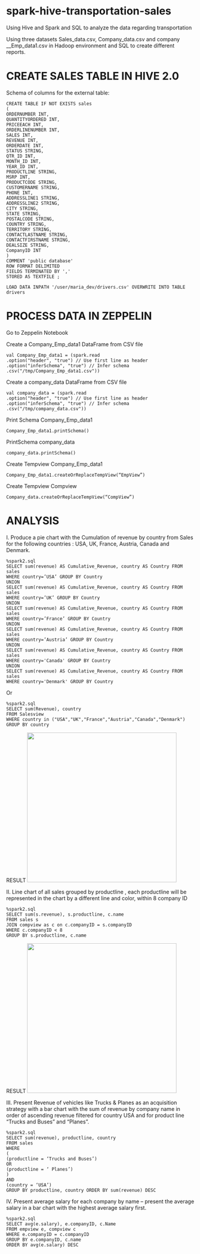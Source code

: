 # spark-hive-transportation-sales
Using Hive and Spark and SQL to analyze the data regarding transportation

Using three datasets Sales_data.csv, Company_data.csv and company __Emp_data1.csv in Hadoop environment and SQL to create different reports.
# CREATE SALES TABLE IN HIVE 2.0
Schema of columns for the external table:
```
CREATE TABLE IF NOT EXISTS sales 
(
ORDERNUMBER INT,
QUANTITYORDERED INT,
PRICEEACH INT,
ORDERLINENUMBER INT,
SALES INT,
REVENUE INT,
ORDERDATE INT,
STATUS STRING,
QTR_ID INT,
MONTH_ID INT,
YEAR_ID INT,
PRODUCTLINE STRING,
MSRP INT,
PRODUCTCODE STRING,
CUSTOMERNAME STRING,
PHONE INT,
ADDRESSLINE1 STRING,
ADDRESSLINE2 STRING,
CITY STRING,
STATE STRING,
POSTALCODE STRING,
COUNTRY STRING,
TERRITORY STRING,
CONTACTLASTNAME STRING,
CONTACTFIRSTNAME STRING,
DEALSIZE STRING,
CompanyID INT
)
COMMENT 'public database'
ROW FORMAT DELIMITED
FIELDS TERMINATED BY ','
STORED AS TEXTFILE ;

LOAD DATA INPATH '/user/maria_dev/drivers.csv' OVERWRITE INTO TABLE drivers
```
# PROCESS DATA IN ZEPPELIN

Go to Zeppelin Notebook

Create a Company_Emp_data1 DataFrame from CSV file
```
val Company_Emp_data1 = (spark.read
.option("header", "true") // Use first line as header
.option("inferSchema", "true") // Infer schema
.csv("/tmp/Company_Emp_data1.csv"))
```

Create a company_data DataFrame from CSV file
```
val company_data = (spark.read
.option("header", "true") // Use first line as header
.option("inferSchema", "true") // Infer schema
.csv("/tmp/company_data.csv"))
```
Print Schema Company_Emp_data1
```
Company_Emp_data1.printSchema()
```
PrintSchema company_data
```
company_data.printSchema()
```

Create Tempview Company_Emp_data1
```
Company_Emp_data1.createOrReplaceTempView(“EmpView”)
```
Create Tempview Compview
```
Company_data.createOrReplaceTempView(“CompView”)
```

# ANALYSIS

I. Produce a pie chart with the Cumulation of revenue by country from Sales  for the following countries : USA, UK, France, Austria, Canada and Denmark.
```
%spark2.sql
SELECT sum(revenue) AS Cumulative_Revenue, country AS Country FROM sales
WHERE country=’USA’ GROUP BY Country
UNION
SELECT sum(revenue) AS Cumulative_Revenue, country AS Country FROM sales
WHERE country=’UK’ GROUP BY Country
UNION
SELECT sum(revenue) AS Cumulative_Revenue, country AS Country FROM sales
WHERE country=’France’ GROUP BY Country
UNION
SELECT sum(revenue) AS Cumulative_Revenue, country AS Country FROM sales
WHERE country=’Austria’ GROUP BY Country
UNION
SELECT sum(revenue) AS Cumulative_Revenue, country AS Country FROM sales
WHERE country='Canada' GROUP BY Country
UNION
SELECT sum(revenue) AS Cumulative_Revenue, country AS Country FROM sales
WHERE country='Denmark' GROUP BY Country
```
Or
```
%spark2.sql
SELECT sum(Revenue), country
FROM Salesview
WHERE country in ("USA","UK","France","Austria","Canada","Denmark")
GROUP BY country
```
RESULT
<img src="https://github.com/Tann1901/spark-hive-transportation-sales/blob/main/photos/pie%20chart.jpg" height="400">

II. Line chart of all sales grouped by productline , each productline will be represented in the chart by a different line and color, within 8 company ID

```
%spark2.sql
SELECT sum(s.revenue), s.productline, c.name
FROM sales s
JOIN compview as c on c.companyID = s.companyID
WHERE c.companyID < 8
GROUP BY s.productline, c.name
```
RESULT
<img src="https://github.com/Tann1901/spark-hive-transportation-sales/blob/main/photos/productline.jpg" height="400">

III. Present Revenue of vehicles like Trucks & Planes as an acquisition strategy with a bar chart with the sum of revenue by company name in order of ascending revenue filtered for country USA and for product line “Trucks and Buses” and “Planes”.
```
%spark2.sql
SELECT sum(revenue), productline, country
FROM sales
WHERE
(
(productline = ‘Trucks and Buses’)
OR
(productline = ‘ Planes’)
)
AND
(country = ‘USA’)
GROUP BY productline, country ORDER BY sum(revenue) DESC
```

IV. Present average salary for each company by name – present the average salary in a bar chart with the highest average salary first.

```
%spark2.sql
SELECT avg(e.salary), e.companyID, c.Name
FROM empview e, compview c
WHERE e.companyID = c.companyID
GROUP BY e.companyID, c.name
ORDER BY avg(e.salary) DESC
```
